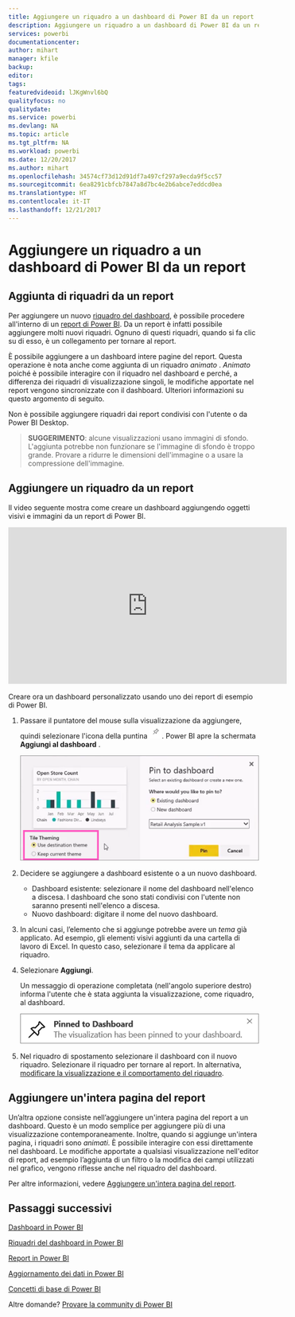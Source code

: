 ```yaml
---
title: Aggiungere un riquadro a un dashboard di Power BI da un report
description: Aggiungere un riquadro a un dashboard di Power BI da un report.
services: powerbi
documentationcenter: 
author: mihart
manager: kfile
backup: 
editor: 
tags: 
featuredvideoid: lJKgWnvl6bQ
qualityfocus: no
qualitydate: 
ms.service: powerbi
ms.devlang: NA
ms.topic: article
ms.tgt_pltfrm: NA
ms.workload: powerbi
ms.date: 12/20/2017
ms.author: mihart
ms.openlocfilehash: 34574cf73d12d91df7a497cf297a9ecda9f5cc57
ms.sourcegitcommit: 6ea8291cbfcb7847a8d7bc4e2b6abce7eddcd0ea
ms.translationtype: HT
ms.contentlocale: it-IT
ms.lasthandoff: 12/21/2017
---
```

# <a name="pin-a-tile-to-a-power-bi-dashboard-from-a-report"></a>Aggiungere un riquadro a un dashboard di Power BI da un report
## <a name="pinning-tiles-from-a-report"></a>Aggiunta di riquadri da un report
Per aggiungere un nuovo [riquadro del dashboard](service-dashboard-tiles.md), è possibile procedere all'interno di un [report di Power BI](service-reports.md). Da un report è infatti possibile aggiungere molti nuovi riquadri.  Ognuno di questi riquadri, quando si fa clic su di esso, è un collegamento per tornare al report.

È possibile aggiungere a un dashboard intere pagine del report.  Questa operazione è nota anche come aggiunta di un riquadro *animato* .  *Animato* poiché è possibile interagire con il riquadro nel dashboard e perché, a differenza dei riquadri di visualizzazione singoli, le modifiche apportate nel report vengono sincronizzate con il dashboard. Ulteriori informazioni su questo argomento di seguito.

Non è possibile aggiungere riquadri dai report condivisi con l'utente o da Power BI Desktop. 

> **SUGGERIMENTO**: alcune visualizzazioni usano immagini di sfondo. L'aggiunta potrebbe non funzionare se l'immagine di sfondo è troppo grande.  Provare a ridurre le dimensioni dell'immagine o a usare la compressione dell'immagine.  
> 
> 

## <a name="pin-a-tile-from-a-report"></a>Aggiungere un riquadro da un report
Il video seguente mostra come creare un dashboard aggiungendo oggetti visivi e immagini da un report di Power BI.

<iframe width="560" height="315" src="https://www.youtube.com/embed/lJKgWnvl6bQ" frameborder="0" allowfullscreen></iframe>

Creare ora un dashboard personalizzato usando uno dei report di esempio di Power BI.

1. Passare il puntatore del mouse sulla visualizzazione da aggiungere, quindi selezionare l'icona della puntina ![](media/service-dashboard-pin-tile-from-report/pbi_pintile_small.png). Power BI apre la schermata **Aggiungi al dashboard** .
   
     ![](media/service-dashboard-pin-tile-from-report/pbi_themes2.png)
2. Decidere se aggiungere a dashboard esistente o a un nuovo dashboard.
   
   * Dashboard esistente: selezionare il nome del dashboard nell'elenco a discesa. I dashboard che sono stati condivisi con l'utente non saranno presenti nell'elenco a discesa.
   * Nuovo dashboard: digitare il nome del nuovo dashboard.
3. In alcuni casi, l’elemento che si aggiunge potrebbe avere un *tema* già applicato.  Ad esempio, gli elementi visivi aggiunti da una cartella di lavoro di Excel. In questo caso, selezionare il tema da applicare al riquadro.
4. Selezionare **Aggiungi**.
   
   Un messaggio di operazione completata (nell'angolo superiore destro) informa l'utente che è stata aggiunta la visualizzazione, come riquadro, al dashboard.
   
   ![](media/service-dashboard-pin-tile-from-report/pinsuccess.png)
5. Nel riquadro di spostamento selezionare il dashboard con il nuovo riquadro. Selezionare il riquadro per tornare al report. In alternativa, [modificare la visualizzazione e il comportamento del riquadro](service-dashboard-edit-tile.md).

## <a name="pin-an-entire-report-page"></a>Aggiungere un'intera pagina del report
Un’altra opzione consiste nell’aggiungere un'intera pagina del report a un dashboard. Questo è un modo semplice per aggiungere più di una visualizzazione contemporaneamente.  Inoltre, quando si aggiunge un'intera pagina, i riquadri sono *animati*. È possibile interagire con essi direttamente nel dashboard. Le modifiche apportate a qualsiasi visualizzazione nell'editor di report, ad esempio l’aggiunta di un filtro o la modifica dei campi utilizzati nel grafico, vengono riflesse anche nel riquadro del dashboard.  

Per altre informazioni, vedere [Aggiungere un'intera pagina del report](service-dashboard-pin-live-tile-from-report.md).

## <a name="next-steps"></a>Passaggi successivi
[Dashboard in Power BI](service-dashboards.md)

[Riquadri del dashboard in Power BI](service-dashboard-tiles.md)

[Report in Power BI](service-reports.md)

[Aggiornamento dei dati in Power BI](refresh-data.md)

[Concetti di base di Power BI](service-basic-concepts.md)

Altre domande? [Provare la community di Power BI](http://community.powerbi.com/)

